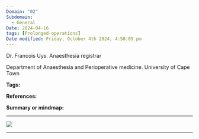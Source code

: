 ```yaml
---
Domain: "02"
Subdomain:
  - General
Date: 2024-04-16
tags: [Prolonged-operations]
Date modified: Friday, October 4th 2024, 4:58:09 pm
---
```


Dr. Francois Uys. Anaesthesia registrar

Department of Anaesthesia and Perioperative medicine. University of Cape Town

**Tags:**

**References:**

**Summary or mindmap:**

---------------------------------------------------------------------------------------------

![](Pasted%20image%2020240314164459.png)

---

